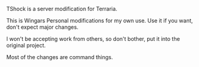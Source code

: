 TShock is a server modification for Terraria.

This is Wingars Personal modifications for my own use. Use it if you want, don't expect major changes.

I won't be accepting work from others, so don't bother, put it into the original project.

Most of the changes are command things.